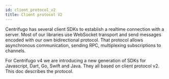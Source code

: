 ```yaml
---
id: client_protocol_v2
title: Client protocol V2
---
```


Centrifugo has several client SDKs to establish a realtime connection with a server. Most of our libraries use WebSocket transport and send messages encoded with our own bidirectional protocol. That protocol allows asynchronous communication, sending RPC, multiplexing subscriptions to channels.

For Centrifugo v4 we are introducing a new generation of SDKs for Javascript, Dart, Go, Swift and Java. They all based on client protocol v2. This doc describes the protocol.


